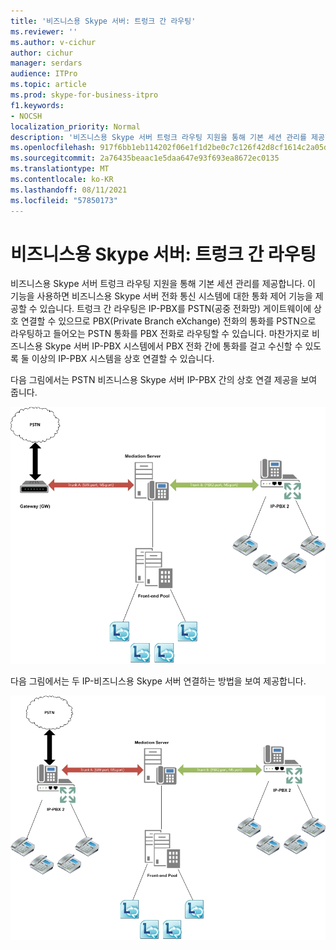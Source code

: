 ```yaml
---
title: '비즈니스용 Skype 서버: 트렁크 간 라우팅'
ms.reviewer: ''
ms.author: v-cichur
author: cichur
manager: serdars
audience: ITPro
ms.topic: article
ms.prod: skype-for-business-itpro
f1.keywords:
- NOCSH
localization_priority: Normal
description: '비즈니스용 Skype 서버 트렁크 라우팅 지원을 통해 기본 세션 관리를 제공합니다. '
ms.openlocfilehash: 917f6bb1eb114202f06e1f1d2be0c7c126f42d8cf1614c2a05dcce0dde6bb9a6
ms.sourcegitcommit: 2a76435beaac1e5daa647e93f693ea8672ec0135
ms.translationtype: MT
ms.contentlocale: ko-KR
ms.lasthandoff: 08/11/2021
ms.locfileid: "57850173"
---
```

# <a name="skype-for-business-server-inter-trunk-routing"></a>비즈니스용 Skype 서버: 트렁크 간 라우팅

비즈니스용 Skype 서버 트렁크 라우팅 지원을 통해 기본 세션 관리를 제공합니다. 이 기능을 사용하면 비즈니스용 Skype 서버 전화 통신 시스템에 대한 통화 제어 기능을 제공할 수 있습니다. 트렁크 간 라우팅은 IP-PBX를 PSTN(공중 전화망) 게이트웨이에 상호 연결할 수 있으므로 PBX(Private Branch eXchange) 전화의 통화를 PSTN으로 라우팅하고 들어오는 PSTN 통화를 PBX 전화로 라우팅할 수 있습니다. 마찬가지로 비즈니스용 Skype 서버 IP-PBX 시스템에서 PBX 전화 간에 통화를 걸고 수신할 수 있도록 둘 이상의 IP-PBX 시스템을 상호 연결할 수 있습니다. 


다음 그림에서는 PSTN 비즈니스용 Skype 서버 IP-PBX 간의 상호 연결 제공을 보여 줍니다.

![PSTN 게이트웨이와 IP-PBX 간의 상호 연결](../../media/pstn-gateway-ip-pbx.jpg)

다음 그림에서는 두 IP-비즈니스용 Skype 서버 연결하는 방법을 보여 제공합니다.

![비즈니스용 Skype 서버 IP-PGX 시스템 연결](../../media/two-ip-pbx-systems.jpg)

